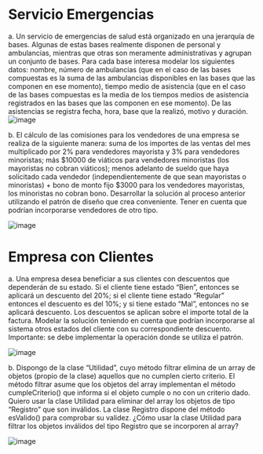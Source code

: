 # Servicio Emergencias

a. Un servicio de emergencias de salud está organizado en una jerarquía de bases. Algunas de estas bases realmente disponen de personal y ambulancias, mientras que otras son meramente administrativas y agrupan un conjunto de bases. Para cada base interesa modelar los siguientes datos: nombre, número de ambulancias (que en el caso de las bases compuestas es la suma de las ambulancias disponibles en las bases que las componen en ese momento), tiempo medio de asistencia (que en el caso de las bases compuestas es la media de los tiempos medios de asistencia registrados en las bases que las componen en ese momento). De las asistencias se registra fecha, hora, base que la realizó, motivo y duración.
![image](https://github.com/user-attachments/assets/fb282b91-4fb8-4894-b9b9-04274f84889b)


b. El cálculo de las comisiones para los vendedores de una empresa se realiza de la siguiente manera: suma de los importes de las ventas del mes multiplicado por 2% para vendedores mayorista y 3% para vendedores minoristas; más $10000 de viáticos para vendedores minoristas (los mayoristas no cobran viáticos); menos adelanto de sueldo que haya solicitado cada vendedor (independientemente de que sean mayoristas o minoristas) + bono de monto fijo $3000 para los vendedores mayoristas, los minoristas no cobran bono. Desarrollar la solución al proceso anterior utilizando el patrón de diseño que crea conveniente. Tener en cuenta que podrían incorporarse vendedores de otro tipo.

![image](https://github.com/user-attachments/assets/9c32598d-9f13-4c71-86b5-179f966211ee)

# Empresa con Clientes

a. Una empresa desea beneficiar a sus clientes con descuentos que dependerán de su estado. Si el cliente tiene estado “Bien”, entonces se aplicará un descuento del 20%; si el cliente tiene estado “Regular” entonces el descuento es del 10%; y si tiene estado “Mal”, entonces no se aplicará descuento. Los descuentos se aplican sobre el importe total de la factura. Modelar la solución teniendo en cuenta que podrían incorporarse al sistema otros estados del cliente con su correspondiente descuento. Importante: se debe implementar la operación donde se utiliza el patrón.

![image](https://github.com/user-attachments/assets/8815c1e3-9a2d-47de-ba85-0fc467b42f04)

b. Dispongo de la clase “Utilidad”, cuyo método filtrar elimina de un array de objetos (propio de la clase) aquellos que no cumplen cierto criterio. El método filtrar asume que los objetos del array implementan el método cumpleCriterio() que informa si el objeto cumple o no con un criterio dado. Quiero usar la clase Utilidad para eliminar del array los objetos de tipo “Registro” que son inválidos. La clase Registro dispone del método esValido() para comprobar su validez. ¿Cómo usar la clase Utilidad para filtrar los objetos inválidos del tipo Registro que se incorporen al array?

![image](https://github.com/user-attachments/assets/359b09c1-f5da-4ba7-b09d-35ac64037a90)



